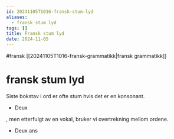 ```yaml
---
id: 20241105T1016-fransk-stum-lyd
aliases:
  - fransk stum lyd
tags: []
title: Fransk stum lyd
date: 2024-11-05
---
```


#fransk [[20241105T1016-fransk-grammatikk|fransk grammatikk]]

# fransk stum lyd

Siste bokstav i ord er ofte stum hvis det er en konsonant.

- Deux

, men etterfulgt av en vokal, bruker vi overtrekning mellom ordene.

- Deux ans
